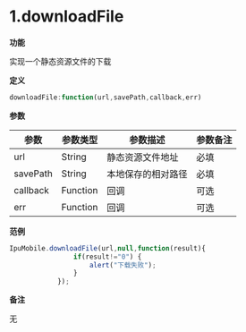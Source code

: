 # 1.downloadFile

**功能**

实现一个静态资源文件的下载



**定义**

```javascript
downloadFile:function(url,savePath,callback,err)
```



**参数**

| 参数     | 参数类型 | 参数描述         | 参数备注 |
| -------- | -------- | ---------------- | -------- |
| url      | String   | 静态资源文件地址 | 必填     |
| savePath | String   | 本地保存的相对路径| 必填     |
| callback | Function | 回调             | 可选     |
| err      | Function | 回调             | 可选     |



**范例**

```javascript
IpuMobile.downloadFile(url,null,function(result){
				if(result!="0") {
					alert("下载失败");
				}
			});
```



**备注**

无

